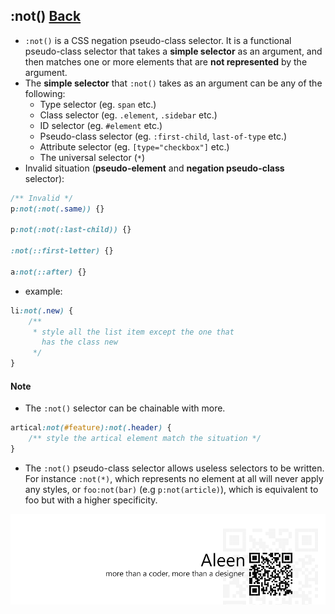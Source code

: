 ## :not() [**Back**](./../pseudoClass.md)

- `:not()` is a CSS negation pseudo-class selector. It is a functional pseudo-class selector that takes a **simple selector** as an argument, and then matches one or more elements that are **not represented** by the argument.
- The **simple selector** that `:not()` takes as an argument can be any of the following:
    - Type selector (eg. `span` etc.)
    - Class selector (eg. `.element`, `.sidebar` etc.)
    - ID selector (eg. `#element` etc.)
    - Pseudo-class selector (eg. `:first-child`, `last-of-type` etc.)
    - Attribute selector (eg. `[type="checkbox"]` etc.)
    - The universal selector (`*`)
- Invalid situation (**pseudo-element** and **negation pseudo-class** selector):

```css
/** Invalid */
p:not(:not(.same)) {}

p:not(:not(:last-child)) {}

:not(::first-letter) {}

a:not(::after) {}
```

- example:

```css
li:not(.new) {
    /** 
     * style all the list item except the one that 
       has the class new
     */
}
```

#### Note

- The `:not()` selector can be chainable with more.

```css
artical:not(#feature):not(.header) {
    /** style the artical element match the situation */
}
```

- The `:not()` pseudo-class selector allows useless selectors to be written. For instance `:not(*)`, which represents no element at all will never apply any styles, or `foo:not(bar)` (e.g `p:not(article)`), which is equivalent to foo but with a higher specificity.

<a href="http://aleen42.github.io/" target="_blank" ><img src="./../../../pic/tail.gif"></a>
